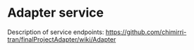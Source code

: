 # Adapter service

Description of service endpoints: https://github.com/chimirri-tran/finalProjectAdapter/wiki/Adapter
